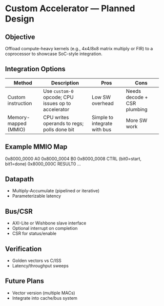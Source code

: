 # Custom Accelerator — Planned Design

## Objective
Offload compute-heavy kernels (e.g., 4x4/8x8 matrix multiply or FIR) to a coprocessor to showcase SoC-style integration.

## Integration Options
| Method | Description | Pros | Cons |
|---|---|---|---|
| Custom instruction | Use `custom-0` opcode; CPU issues op to accelerator | Low SW overhead | Needs decode + CSR plumbing |
| Memory-mapped (MMIO) | CPU writes operands to regs; polls done bit | Simple to integrate with bus | More SW work |

## Example MMIO Map
0x8000_0000 A0
0x8000_0004 B0
0x8000_0008 CTRL (bit0=start, bit1=done)
0x8000_000C RESULT0
...

## Datapath
- Multiply-Accumulate (pipelined or iterative)
- Parameterizable latency

## Bus/CSR
- AXI-Lite or Wishbone slave interface
- Optional interrupt on completion
- CSR for status/enable

## Verification
- Golden vectors vs C/ISS
- Latency/throughput sweeps

## Future Plans
- Vector version (multiple MACs)
- Integrate into cache/bus system
